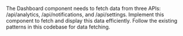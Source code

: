 The Dashboard component needs to fetch data from three APIs: /api/analytics, /api/notifications, and /api/settings. Implement this component to fetch and display this data efficiently. Follow the existing patterns in this codebase for data fetching.